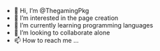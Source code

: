 - 👋 Hi, I’m @ThegamingPkg
- 👀 I’m interested in the page creation
- 🌱 I’m currently learning programming languages
- 💞️ I’m looking to collaborate alone
- 📫 How to reach me ...

<!---
ThegamingPkg/ThegamingPkg is a ✨ special ✨ repository because its `README.md` (this file) appears on your GitHub profile.
You can click the Preview link to take a look at your changes.
--->
